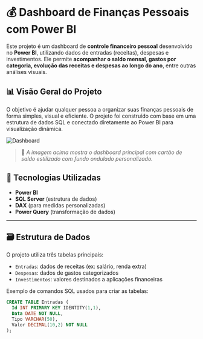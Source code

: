 # 💰 Dashboard de Finanças Pessoais com Power BI

Este projeto é um dashboard de **controle financeiro pessoal** desenvolvido no **Power BI**, utilizando dados de entradas (receitas), despesas e investimentos. Ele permite **acompanhar o saldo mensal, gastos por categoria, evolução das receitas e despesas ao longo do ano**, entre outras análises visuais.

## 📊 Visão Geral do Projeto

O objetivo é ajudar qualquer pessoa a organizar suas finanças pessoais de forma simples, visual e eficiente. O projeto foi construído com base em uma estrutura de dados SQL e conectado diretamente ao Power BI para visualização dinâmica.

![Dashboard](./imagens/controle-de-financas.png)

> 📍 *A imagem acima mostra o dashboard principal com cartão de saldo estilizado com fundo ondulado personalizado.*

## 🔧 Tecnologias Utilizadas

- **Power BI**
- **SQL Server** (estrutura de dados)
- **DAX** (para medidas personalizadas)
- **Power Query** (transformação de dados)

---

## 🗃️ Estrutura de Dados

O projeto utiliza três tabelas principais:

- `Entradas`: dados de receitas (ex: salário, renda extra)
- `Despesas`: dados de gastos categorizados
- `Investimentos`: valores destinados a aplicações financeiras

Exemplo de comandos SQL usados para criar as tabelas:

```sql
CREATE TABLE Entradas (
  Id INT PRIMARY KEY IDENTITY(1,1),
  Data DATE NOT NULL,
  Tipo VARCHAR(50),
  Valor DECIMAL(10,2) NOT NULL
);
